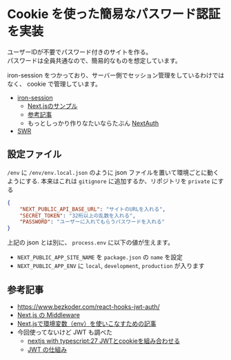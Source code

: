 # Cookie を使った簡易なパスワード認証を実装
ユーザーIDが不要でパスワード付きのサイトを作る。  
パスワードは全員共通なので、簡易的なものを想定しています。  

iron-session をつかっており、サーバー側でセッション管理をしているわけではなく、 cookie で管理しています。  

- [iron-session](https://github.com/vvo/iron-session)
    - [Next.jsのサンプル](https://github.com/vercel/next.js/tree/canary/examples/with-iron-session)
    - [参考記事](https://mseeeen.msen.jp/nextjs-custom-auth-with-iron-session/)
    - もっとしっかり作りなたいならたぶん [NextAuth](https://github.com/maximilianschmitt/next-auth)
- [SWR](https://swr.vercel.app/ja)

## 設定ファイル
`/env` に `/env/env.local.json` のように json ファイルを置いて環境ごとに動くようにする. 
本来はこれは `gitignore` に追加するか、リポジトリを `private` にする

```json
{
    "NEXT_PUBLIC_API_BASE_URL": "サイトのURLを入れる",
    "SECRET_TOKEN": "32桁以上の乱数を入れる",
    "PASSWORD": "ユーザーに入れてもらうパスワードを入れる"
}
```

上記の json とは別に、 `process.env` に以下の値が生えます。
- `NEXT_PUBLIC_APP_SITE_NAME` を `package.json` の `name` を設定
- `NEXT_PUBLIC_APP_ENV` に `local`, `development`, `production` が入ります

## 参考記事
- https://www.bezkoder.com/react-hooks-jwt-auth/
- [Next.js の Middleware](https://nextjs.org/docs/advanced-features/middleware)
- [Next.jsで環境変数（env）を使いこなすための記事](https://zenn.dev/aktriver/articles/2022-04-nextjs-env)
- 今回使ってないけど JWT も調べた
    - [nextjs with typescript:27 JWTとcookieを組み合わせる](https://note.com/fz5050/n/n672db8042be4)
    - [JWT の仕組み](https://zenn.dev/mikakane/articles/tutorial_for_jwt)
